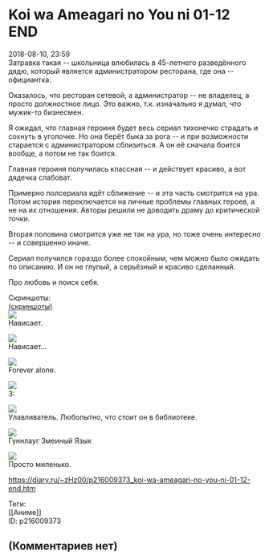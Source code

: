 Koi wa Ameagari no You ni 01-12 END
===================================

  
2018-08-10, 23:59  
 Затравка такая -- школьница влюбилась в 45-летнего разведённого дядю, который является администратором ресторана, где она -- официантка.   
   
 Оказалось, что ресторан сетевой, а администратор -- не владелец, а просто должностное лицо. Это важно, т.к. изначально я думал, что мужик-то бизнесмен.   
   
 Я ожидал, что главная героиня будет весь сериал тихонечко страдать и сохнуть в уголочке. Но она берёт быка за рога -- и при возможности старается с администратором сблизиться. А он её сначала боится вообще, а потом не так боится.   
   
 Главная героиня получилась классная -- и действует красиво, а вот дядечка слабоват.   
   
 Примерно полсериала идёт сближение -- и эта часть смотрится на ура. Потом история переключается на личные проблемы главных героев, а не на их отношения. Авторы решили не доводить драму до критической точки.   
   
 Вторая половина смотрится уже не так на ура, но тоже очень интересно -- и совершенно иначе.   
   
 Сериал получился гораздо более спокойным, чем можно было ожидать по описанию. И он не глупый, а серьёзный и красиво сделанный.   
   
 Про любовь и поиск себя.   
   
 Скриншоты:   
  [(скриншоты)](https://zHz00.diary.ru/p216009373.htm?index=1#linkmore216009373m1)       
  [![](https://i.imgur.com/rRSeJ0Rl.jpg)](https://i.imgur.com/rRSeJ0R.jpg)    
 Нависает.   
   
  [![](https://i.imgur.com/fOIhYH3l.jpg)](https://i.imgur.com/fOIhYH3.jpg)    
 Нависает...   
   
  [![](https://i.imgur.com/vXNCahOl.jpg)](https://i.imgur.com/vXNCahO.jpg)    
 Forever alone.   
   
  [![](https://i.imgur.com/UaEaDL6l.jpg)](https://i.imgur.com/UaEaDL6.jpg)    
 3:   
   
  [![](https://i.imgur.com/sgFOhMcl.jpg)](https://i.imgur.com/sgFOhMc.jpg)    
 Улавливатель. Любопытно, что стоит он в библиотеке.   
   
  [![](https://i.imgur.com/VV33jzAl.jpg)](https://i.imgur.com/VV33jzA.jpg)    
 Гуннлауг Змеиный Язык   
   
  [![](https://i.imgur.com/sCW3nC8l.jpg)](https://i.imgur.com/sCW3nC8.jpg)    
 Просто миленько.   
      
  
<https://diary.ru/~zHz00/p216009373_koi-wa-ameagari-no-you-ni-01-12-end.htm>  
  
Теги:  
[[Аниме]]  
ID: p216009373  


(Комментариев нет)
------------------